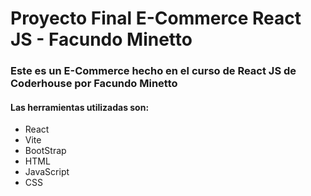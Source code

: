 # Proyecto Final E-Commerce React JS - Facundo Minetto

### Este es un E-Commerce hecho en el curso de React JS de Coderhouse por Facundo Minetto

#### Las herramientas utilizadas son:

- React
- Vite
- BootStrap
- HTML
- JavaScript
- CSS
